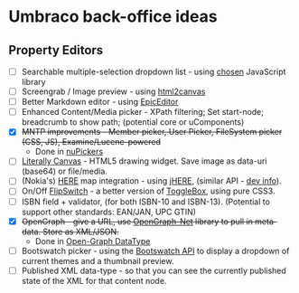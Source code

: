 # Umbraco back-office ideas
## Property Editors

* [ ] Searchable multiple-selection dropdown list - using [chosen](https://github.com/harvesthq/chosen) JavaScript library
* [ ] Screengrab / Image preview - using [html2canvas](https://github.com/niklasvh/html2canvas)
* [ ] Better Markdown editor - using [EpicEditor](https://github.com/OscarGodson/EpicEditor)
* [ ] Enhanced Content/Media picker - XPath filtering; Set start-node; breadcrumb to show path; (potential core or uComponents)
* [x] ~~MNTP improvements - Member picker, User Picker, FileSystem picker (CSS, JS), Examine/Lucene-powered~~
  * Done in [nuPickers](https://github.com/uComponents/nuPickers)
* [ ] [Literally Canvas](http://literallycanvas.com/) - HTML5 drawing widget. Save image as data-uri (base64) or file/media.
* [ ] (Nokia's) [HERE](http://here.com/) map integration - using [jHERE](http://jhere.net/), (similar API - [dev info](https://developer.here.com/)).
* [ ] On/Off [FlipSwitch](http://proto.io/freebies/onoff/) - a better version of [ToggleBox](http://ucomponents.codeplex.com/wikipage?title=ToggleBox), using pure CSS3.
* [ ] ISBN field + validator, (for both ISBN-10 and ISBN-13). (Potential to support other standards: EAN/JAN, UPC GTIN)
* [x] ~~OpenGraph - give a URL, use [OpenGraph-Net](https://github.com/ghorsey/OpenGraph-Net) library to pull in meta-data. Store as XML/JSON.~~
  * Done in [Open-Graph DataType](https://github.com/leekelleher/umbraco-opengraph)
* [ ] Bootswatch picker - using the [Bootswatch API](http://news.bootswatch.com/post/22193315172/bootswatch-api) to display a dropdown of current themes and a thumbnail preview.
* [ ] Published XML data-type - so that you can see the currently published state of the XML for that content node.

